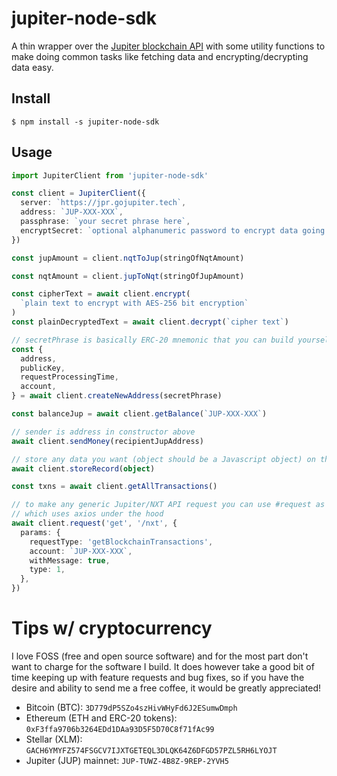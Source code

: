 # jupiter-node-sdk

A thin wrapper over the [Jupiter blockchain API](https://jpr.gojupiter.tech/test) with some utility functions to make doing common tasks like fetching data and encrypting/decrypting data easy.

## Install

`$ npm install -s jupiter-node-sdk`

## Usage

```ts
import JupiterClient from 'jupiter-node-sdk'

const client = JupiterClient({
  server: `https://jpr.gojupiter.tech`,
  address: `JUP-XXX-XXX`,
  passphrase: `your secret phrase here`,
  encryptSecret: `optional alphanumeric password to encrypt data going to blockchain`, // DEFAULT: passphrase
})

const jupAmount = client.nqtToJup(stringOfNqtAmount)

const nqtAmount = client.jupToNqt(stringOfJupAmount)

const cipherText = await client.encrypt(
  `plain text to encrypt with AES-256 bit encryption`
)
const plainDecryptedText = await client.decrypt(`cipher text`)

// secretPhrase is basically ERC-20 mnemonic that you can build yourself
const {
  address,
  publicKey,
  requestProcessingTime,
  account,
} = await client.createNewAddress(secretPhrase)

const balanceJup = await client.getBalance(`JUP-XXX-XXX`)

// sender is address in constructor above
await client.sendMoney(recipientJupAddress)

// store any data you want (object should be a Javascript object) on the blockchain
await client.storeRecord(object)

const txns = await client.getAllTransactions()

// to make any generic Jupiter/NXT API request you can use #request as shown below
// which uses axios under the hood
await client.request('get', '/nxt', {
  params: {
    requestType: 'getBlockchainTransactions',
    account: `JUP-XXX-XXX`,
    withMessage: true,
    type: 1,
  },
})
```

# Tips w/ cryptocurrency

I love FOSS (free and open source software) and for the most part don't want to charge for the software I build. It does however take a good bit of time keeping up with feature requests and bug fixes, so if you have the desire and ability to send me a free coffee, it would be greatly appreciated!

- Bitcoin (BTC): `3D779dP5SZo4szHivWHyFd6J2ESumwDmph`
- Ethereum (ETH and ERC-20 tokens): `0xF3ffa9706b3264EDd1DAa93D5F5D70C8f71fAc99`
- Stellar (XLM): `GACH6YMYFZ574FSGCV7IJXTGETEQL3DLQK64Z6DFGD57PZL5RH6LYOJT`
- Jupiter (JUP) mainnet: `JUP-TUWZ-4B8Z-9REP-2YVH5`
